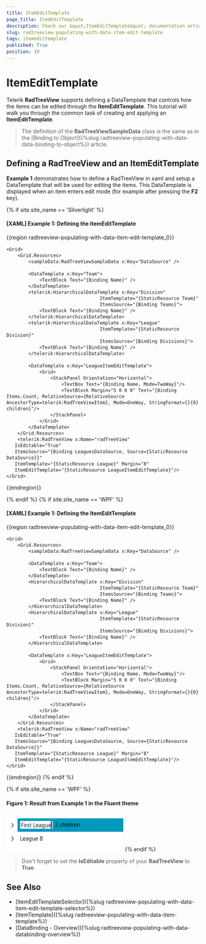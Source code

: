 ```yaml
---
title: ItemEditTemplate
page_title: ItemEditTemplate
description: Check our &quot;ItemEditTemplate&quot; documentation article for the RadTreeView {{ site.framework_name }} control.
slug: radtreeview-populating-with-data-item-edit-template
tags: itemedittemplate
published: True
position: 10
---
```


# ItemEditTemplate

Telerik __RadTreeView__ supports defining a DataTemplate that controls how the items can be edited through the __ItemEditTemplate__. This tutorial will walk you through the common task of creating and applying an __ItemEditTemplate__.

> The definition of the __RadTreeViewSampleData__ class is the same as in the [Binding to Object]({%slug radtreeview-populating-with-data-data-binding-to-object%}) article. 

## Defining a RadTreeView and an ItemEditTemplate

__Example 1__ demonstrates how to define a RadTreeView in xaml and setup a DataTemplate that will be used for editing the items. This DataTemplate is displayed when an item enters edit mode (for example after pressing the __F2__ key).

{% if site.site_name == 'Silverlight' %}
#### __[XAML] Example 1: Defining the ItemEditTemplate__
{{region radtreeview-populating-with-data-item-edit-template_0}}

	<Grid>
        <Grid.Resources>
            <sampleData:RadTreeViewSampleData x:Key="DataSource" />

            <DataTemplate x:Key="Team">
                <TextBlock Text="{Binding Name}" />
            </DataTemplate>
            <telerik:HierarchicalDataTemplate x:Key="Division"
                                      ItemTemplate="{StaticResource Team}"
                                      ItemsSource="{Binding Teams}">
                <TextBlock Text="{Binding Name}" />
            </telerik:HierarchicalDataTemplate>
            <telerik:HierarchicalDataTemplate x:Key="League"
                                      ItemTemplate="{StaticResource Division}"
                                      ItemsSource="{Binding Divisions}">
                <TextBlock Text="{Binding Name}" />
            </telerik:HierarchicalDataTemplate>

            <DataTemplate x:Key="LeagueItemEditTemplate">
                <Grid>
                    <StackPanel Orientation="Horizontal">
                        <TextBox Text="{Binding Name, Mode=TwoWay}"/>
                        <TextBlock Margin="5 0 0 0" Text="{Binding Items.Count, RelativeSource={RelativeSource AncestorType=telerik:RadTreeViewItem}, Mode=OneWay, StringFormat={}{0} children}"/>
                    </StackPanel>
                </Grid>
            </DataTemplate>
        </Grid.Resources>
        <telerik:RadTreeView x:Name="radTreeView"
	   IsEditable="True"
	   ItemsSource="{Binding LeaguesDataSource, Source={StaticResource DataSource}}"
	   ItemTemplate="{StaticResource League}" Margin="8" 
	   ItemEditTemplate="{StaticResource LeagueItemEditTemplate}"/>
    </Grid>
{{endregion}}

{% endif %}
{% if site.site_name == 'WPF' %}
#### __[XAML] Example 1: Defining the ItemEditTemplate__
{{region radtreeview-populating-with-data-item-edit-template_0}}

	<Grid>
        <Grid.Resources>
            <sampleData:RadTreeViewSampleData x:Key="DataSource" />

            <DataTemplate x:Key="Team">
                <TextBlock Text="{Binding Name}" />
            </DataTemplate>
            <HierarchicalDataTemplate x:Key="Division"
                                      ItemTemplate="{StaticResource Team}"
                                      ItemsSource="{Binding Teams}">
                <TextBlock Text="{Binding Name}" />
            </HierarchicalDataTemplate>
            <HierarchicalDataTemplate x:Key="League"
                                      ItemTemplate="{StaticResource Division}"
                                      ItemsSource="{Binding Divisions}">
                <TextBlock Text="{Binding Name}" />
            </HierarchicalDataTemplate>

            <DataTemplate x:Key="LeagueItemEditTemplate">
                <Grid>
                    <StackPanel Orientation="Horizontal">
                        <TextBox Text="{Binding Name, Mode=TwoWay}"/>
                        <TextBlock Margin="5 0 0 0" Text="{Binding Items.Count, RelativeSource={RelativeSource AncestorType=telerik:RadTreeViewItem}, Mode=OneWay, StringFormat={}{0} children}"/>
                    </StackPanel>
                </Grid>
            </DataTemplate>
        </Grid.Resources>
        <telerik:RadTreeView x:Name="radTreeView"
	   IsEditable="True"
	   ItemsSource="{Binding LeaguesDataSource, Source={StaticResource DataSource}}"
	   ItemTemplate="{StaticResource League}" Margin="8" 
	   ItemEditTemplate="{StaticResource LeagueItemEditTemplate}"/>
    </Grid>
{{endregion}}
{% endif %}

{% if site.site_name == 'WPF' %}
#### __Figure 1: Result from Example 1 in the Fluent theme__
![RadTreeView in edit mode](images/RadTreeView_TemplatingItemEditTemplate_070.PNG)
{% endif %}

>Don't forget to set the __IsEditable__ property of your __RadTreeView__ to __True__.

## See Also
 * [ItemEditTemplateSelector]({%slug radtreeview-populating-with-data-item-edit-template-selector%})
 * [ItemTemplate]({%slug radtreeview-populating-with-data-item-template%})
 * [DataBinding - Overview]({%slug radtreeview-populating-with-data-databinding-overview%})